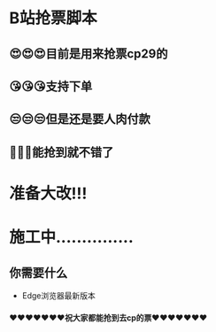 # B站抢票脚本

## 😍😍😍目前是用来抢票cp29的

## 😘😘😘支持下单

## 😒😒😒但是还是要人肉付款

## 🤣🤣🤣能抢到就不错了

# 准备大改!!!
# 施工中...............
## 你需要什么
- Edge浏览器最新版本
#### :heart::heart::heart::heart::heart::heart::heart:祝大家都能抢到去cp的票:heart::heart::heart::heart::heart::heart::heart:

